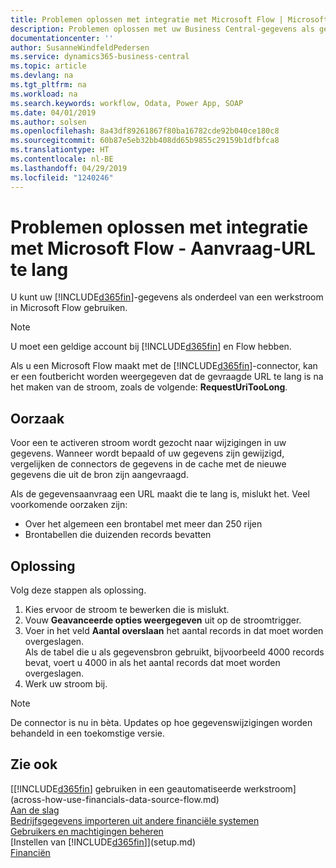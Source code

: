 ```yaml
---
title: Problemen oplossen met integratie met Microsoft Flow | Microsoft Docs
description: Problemen oplossen met uw Business Central-gegevens als gegevensbron beschikbaar maken en een OData-URL van uw webservices opgeven om een geautomatiseerde werkstroom te maken.
documentationcenter: ''
author: SusanneWindfeldPedersen
ms.service: dynamics365-business-central
ms.topic: article
ms.devlang: na
ms.tgt_pltfrm: na
ms.workload: na
ms.search.keywords: workflow, Odata, Power App, SOAP
ms.date: 04/01/2019
ms.author: solsen
ms.openlocfilehash: 8a43df89261867f80ba16782cde92b040ce180c8
ms.sourcegitcommit: 60b87e5eb32bb408dd65b9855c29159b1dfbfca8
ms.translationtype: HT
ms.contentlocale: nl-BE
ms.lasthandoff: 04/29/2019
ms.locfileid: "1240246"
---
```

# <a name="troubleshooting-integration-with-microsoft-flow---request-url-too-long"></a>Problemen oplossen met integratie met Microsoft Flow - Aanvraag-URL te lang
U kunt uw [!INCLUDE[d365fin](includes/d365fin_md.md)]-gegevens als onderdeel van een werkstroom in Microsoft Flow gebruiken.  

> [!NOTE]  
>   U moet een geldige account bij [!INCLUDE[d365fin](includes/d365fin_md.md)] en Flow hebben.  

Als u een Microsoft Flow maakt met de [!INCLUDE[d365fin](includes/d365fin_md.md)]-connector, kan er een foutbericht worden weergegeven dat de gevraagde URL te lang is na het maken van de stroom, zoals de volgende: **RequestUriTooLong**.

## <a name="cause"></a>Oorzaak
Voor een te activeren stroom wordt gezocht naar wijzigingen in uw gegevens. Wanneer wordt bepaald of uw gegevens zijn gewijzigd, vergelijken de connectors de gegevens in de cache met de nieuwe gegevens die uit de bron zijn aangevraagd.  

Als de gegevensaanvraag een URL maakt die te lang is, mislukt het. Veel voorkomende oorzaken zijn:
- Over het algemeen een brontabel met meer dan 250 rijen
- Brontabellen die duizenden records bevatten

## <a name="workaround"></a>Oplossing
Volg deze stappen als oplossing.
1. Kies ervoor de stroom te bewerken die is mislukt.
2. Vouw **Geavanceerde opties weergegeven** uit op de stroomtrigger.
3. Voer in het veld **Aantal overslaan** het aantal records in dat moet worden overgeslagen.  
Als de tabel die u als gegevensbron gebruikt, bijvoorbeeld 4000 records bevat, voert u 4000 in als het aantal records dat moet worden overgeslagen.
4. Werk uw stroom bij.

> [!NOTE]  
> De connector is nu in bèta. Updates op hoe gegevenswijzigingen worden behandeld in een toekomstige versie.


## <a name="see-also"></a>Zie ook
[[!INCLUDE[d365fin](includes/d365fin_md.md)] gebruiken in een geautomatiseerde werkstroom](across-how-use-financials-data-source-flow.md)  
[Aan de slag](product-get-started.md)  
[Bedrijfsgegevens importeren uit andere financiële systemen](across-import-data-configuration-packages.md)  
[Gebruikers en machtigingen beheren](ui-how-users-permissions.md)    
[Instellen van [!INCLUDE[d365fin](includes/d365fin_md.md)]](setup.md)  
[Financiën](finance.md)  
